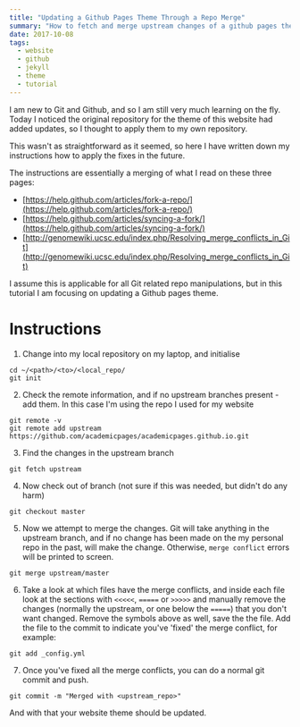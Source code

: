 ```yaml
---
title: "Updating a Github Pages Theme Through a Repo Merge"
summary: "How to fetch and merge upstream changes of a github pages theme"
date: 2017-10-08
tags:
  - website
  - github
  - jekyll
  - theme
  - tutorial
---
```


I am new to Git and Github, and so I am still very much learning on the fly.
Today I noticed the original repository for the theme of this website had added
updates, so I thought to apply them to my own repository.

This wasn't as straightforward as it seemed, so here I have written down
my instructions how to apply the fixes in the future.

The instructions are essentially a merging of what I read on these three pages:
 * [https://help.github.com/articles/fork-a-repo/](https://help.github.com/articles/fork-a-repo/)
 * [https://help.github.com/articles/syncing-a-fork/](https://help.github.com/articles/syncing-a-fork/)
 * [http://genomewiki.ucsc.edu/index.php/Resolving_merge_conflicts_in_Git](http://genomewiki.ucsc.edu/index.php/Resolving_merge_conflicts_in_Git)

I assume this is applicable for all Git related repo manipulations, but in this
tutorial I am focusing on updating a Github pages theme.

# Instructions

 1. Change into my local repository on my laptop, and initialise
  ```
  cd ~/<path>/<to>/<local_repo/
  git init
  ```

 2. Check the remote information, and if no upstream branches present - add them. In this case I'm using the repo I used for my website
  ```
  git remote -v
  git remote add upstream https://github.com/academicpages/academicpages.github.io.git
  ```

 3. Find the changes in the upstream branch
  ```
  git fetch upstream
  ```

 4. Now check out of branch (not sure if this was needed, but didn't do any harm)
  ```
  git checkout master
  ```

 5. Now we attempt to merge the changes. Git will take anything in the upstream branch, and if no change has been made on the my personal repo in the past, will make the change. Otherwise, `merge conflict` errors will be printed to screen.
  ```
  git merge upstream/master
  ```

 6. Take a look at which files have the merge conflicts, and inside each file look at the sections with `<<<<<`, `=====` or `>>>>>` and manually remove the changes (normally the upstream, or one below the `=====`) that you don't want changed. Remove the symbols above as well, save the the file. Add the file to the commit to indicate you've 'fixed'
 the merge conflict, for example:
  ```
  git add _config.yml
  ```

 7. Once you've fixed all the merge conflicts, you can do a normal git commit and push.
  ```
  git commit -m "Merged with <upstream_repo>"
  ```

And with that your website theme should be updated.

